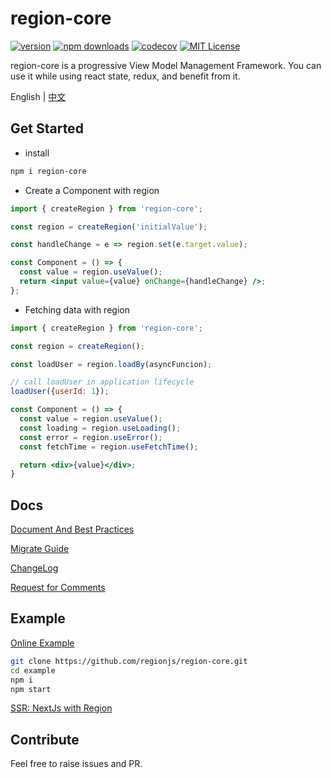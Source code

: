 # region-core

[![version](https://img.shields.io/npm/v/region-core.svg?style=flat-square)](http://npm.im/region-core)
[![npm downloads](https://img.shields.io/npm/dm/region-core.svg?style=flat-square)](https://www.npmjs.com/package/region-core)
[![codecov](https://codecov.io/gh/regionjs/region-core/branch/develop/graph/badge.svg)](https://codecov.io/gh/regionjs/region-core)
[![MIT License](https://img.shields.io/npm/l/region-core.svg?style=flat-square)](http://opensource.org/licenses/MIT)

region-core is a progressive View Model Management Framework. You can use it while using react state, redux, and benefit from it.

English | [中文](https://github.com/regionjs/region-core/blob/master/docs/README-zh_CN.md)

## Get Started

- install

```bash
npm i region-core
```

- Create a Component with region

```jsx harmony
import { createRegion } from 'region-core';

const region = createRegion('initialValue');

const handleChange = e => region.set(e.target.value);

const Component = () => {
  const value = region.useValue();
  return <input value={value} onChange={handleChange} />;
};
```

- Fetching data with region

```jsx harmony
import { createRegion } from 'region-core';

const region = createRegion();

const loadUser = region.loadBy(asyncFuncion);

// call loadUser in application lifecycle
loadUser({userId: 1});

const Component = () => {
  const value = region.useValue();
  const loading = region.useLoading();
  const error = region.useError();
  const fetchTime = region.useFetchTime();

  return <div>{value}</div>;
}
```

## Docs

[Document And Best Practices](https://github.com/regionjs/region-core/blob/master/docs/Document.md)

[Migrate Guide](https://github.com/regionjs/region-core/blob/master/docs/Migrate.md)

[ChangeLog](https://github.com/regionjs/region-core/blob/master/docs/CHANGELOG.md)

[Request for Comments](https://github.com/regionjs/rfcs/issues)

## Example

[Online Example](https://regionjs.github.io/region-core/)

```bash
git clone https://github.com/regionjs/region-core.git
cd example
npm i
npm start
```

[SSR: NextJs with Region](https://codesandbox.io/s/region-ssr-6xprd)

## Contribute

Feel free to raise issues and PR.
